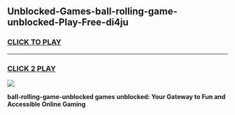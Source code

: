 
## Unblocked-Games-ball-rolling-game-unblocked-Play-Free-di4ju
<h3>
<a href="https://premium76.site?title=ball-rolling-game-unblocked&ref=22A">CLICK TO PLAY</a></h3>
<hr>

<h3>
<a href="https://premium76.site?title=ball-rolling-game-unblocked&ref=22A">CLICK 2 PLAY</a>
  
</h3>

<a href="https://premium76.site?title=ball-rolling-game-unblocked&ref=22A"><img src="https://clearcache.store/games.png"></a>


**ball-rolling-game-unblocked games unblocked: Your Gateway to Fun and Accessible Online Gaming**
